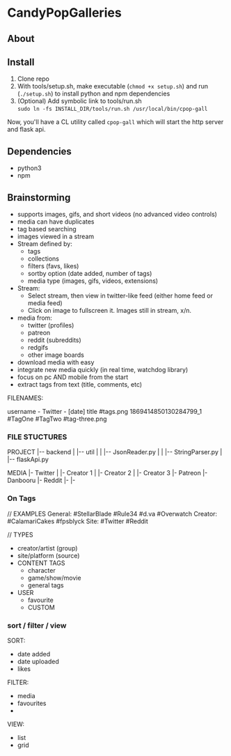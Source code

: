 # CandyPopGalleries

## About

## Install

1. Clone repo
2. With tools/setup.sh, make executable (`chmod +x setup.sh`) and run (`./setup.sh`) to install python and npm dependencies
3. (Optional) Add symbolic link to tools/run.sh \
`sudo ln -fs INSTALL_DIR/tools/run.sh /usr/local/bin/cpop-gall`

Now, you'll have a CL utility called `cpop-gall` which will start the http server and flask api. 

## Dependencies

- python3
- npm

## Brainstorming


- supports images, gifs, and short videos (no advanced video controls)
- media can have duplicates
- tag based searching
- images viewed in a stream
- Stream defined by:
	- tags
	- collections
	- filters (favs, likes)
	- sortby option (date added, number of tags)
	- media type (images, gifs, videos, extensions)
- Stream:
	- Select stream, then view in twitter-like feed (either home feed or media feed)
	- Click on image to fullscreen it. Images still in stream, x/n. 
- media from:
	- twitter (profiles)
	- patreon
	- reddit (subreddits)
	- redgifs
	- other image boards
- download media with easy
- integrate new media quickly (in real time, watchdog library)
- focus on pc AND mobile from the start
- extract tags from text (title, comments, etc)




FILENAMES:

username - Twitter - [date] title #tags.png
1869414850130284799_1 #TagOne #TagTwo #tag-three.png



### FILE STUCTURES

PROJECT
|-- backend
|	|-- util
|	|	|-- JsonReader.py
|	|	|-- StringParser.py
|	|-- flaskApi.py



MEDIA
|- Twitter
|  |- Creator 1
|  |- Creator 2
|  |- Creator 3
|- Patreon
|- Danbooru
|- Reddit
|- 
|- 



### On Tags

// EXAMPLES
General: #StellarBlade #Rule34 #d.va #Overwatch
Creator: #CalamariCakes #fpsblyck
Site: #Twitter #Reddit


// TYPES
- creator/artist (group)
- site/platform (source)
- CONTENT TAGS
  - character
  - game/show/movie
  - general tags
- USER
  - favourite
  - CUSTOM



### sort / filter / view

SORT:
- date added
- date uploaded
- likes

FILTER:
- media
- favourites
- 

VIEW:
- list
- grid
